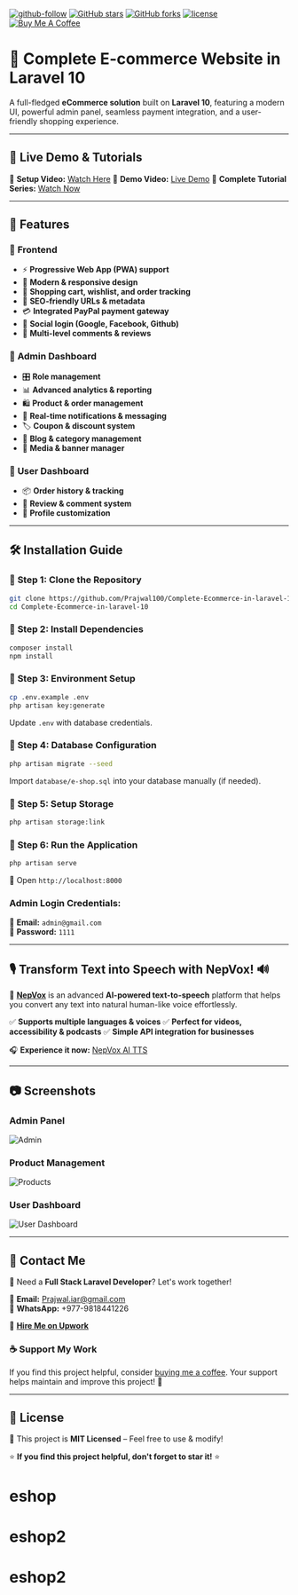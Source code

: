 [![github-follow](https://img.shields.io/github/followers/Prajwal100?label=Follow&logoColor=purple&style=social)](https://github.com/Prajwal100)
[![GitHub stars](https://img.shields.io/github/stars/Prajwal100/Complete-Ecommerce-in-laravel-10.svg?style=social)](https://github.com/Prajwal100/Complete-Ecommerce-in-laravel-10/stargazers)
[![GitHub forks](https://img.shields.io/github/forks/Prajwal100/Complete-Ecommerce-in-laravel-10.svg)](https://github.com/Prajwal100/Complete-Ecommerce-in-laravel-10/network)
[![license](https://img.shields.io/badge/License-MIT-brightgreen.svg)](https://choosealicense.com/licenses/mit/)
[![Buy Me A Coffee](https://img.shields.io/badge/Support-Buy%20Me%20A%20Coffee-yellow?style=flat-square&logo=buy-me-a-coffee)](https://buymeacoffee.com/prajwalrai/support-my-work-complete-laravel-e-commerce-project)

# 🚀 Complete E-commerce Website in Laravel 10
A full-fledged **eCommerce solution** built on **Laravel 10**, featuring a modern UI, powerful admin panel, seamless payment integration, and a user-friendly shopping experience.

---

## 🎥 Live Demo & Tutorials
🔹 **Setup Video:** [Watch Here](https://www.youtube.com/watch?v=URX5D1A5XQ4&t=19s)
🔹 **Demo Video:** [Live Demo](https://youtu.be/RxyrQQ3oTIE?si=Iq25IuJ8_eB5OJpC)
🔹 **Complete Tutorial Series:** [Watch Now](https://www.youtube.com/watch?v=FdAMucaks64&list=PLIFG3IUe1Zxo8Zvju3_kJJvoKSaIP_SC_&index=1&t=44s)

---

## 🌟 Features

### 🔹 **Frontend**
- ⚡ **Progressive Web App (PWA) support**
- 🎨 **Modern & responsive design**
- 🛒 **Shopping cart, wishlist, and order tracking**
- 🔎 **SEO-friendly URLs & metadata**
- 💳 **Integrated PayPal payment gateway**
- 📢 **Social login (Google, Facebook, Github)**
- 💬 **Multi-level comments & reviews**

### 🔹 **Admin Dashboard**
- 🎛️ **Role management**
- 📊 **Advanced analytics & reporting**
- 🛍️ **Product & order management**
- 🔔 **Real-time notifications & messaging**
- 🏷️ **Coupon & discount system**
- 📰 **Blog & category management**
- 📸 **Media & banner manager**

### 🔹 **User Dashboard**
- 📦 **Order history & tracking**
- 💬 **Review & comment system**
- 🔧 **Profile customization**

---

## 🛠️ Installation Guide

### 🔹 **Step 1: Clone the Repository**
```sh
git clone https://github.com/Prajwal100/Complete-Ecommerce-in-laravel-10.git
cd Complete-Ecommerce-in-laravel-10
```

### 🔹 **Step 2: Install Dependencies**
```sh
composer install
npm install
```

### 🔹 **Step 3: Environment Setup**
```sh
cp .env.example .env
php artisan key:generate
```
Update `.env` with database credentials.

### 🔹 **Step 4: Database Configuration**
```sh
php artisan migrate --seed
```
Import `database/e-shop.sql` into your database manually (if needed).

### 🔹 **Step 5: Setup Storage**
```sh
php artisan storage:link
```

### 🔹 **Step 6: Run the Application**
```sh
php artisan serve
```
🔗 Open `http://localhost:8000`

### **Admin Login Credentials:**
📧 **Email:** `admin@gmail.com`  
🔑 **Password:** `1111`

---

## 🎙️ Transform Text into Speech with NepVox! 🔊
🚀 **[NepVox](https://nepvox.com/)** is an advanced **AI-powered text-to-speech** platform that helps you convert any text into natural human-like voice effortlessly.

✅ **Supports multiple languages & voices**
✅ **Perfect for videos, accessibility & podcasts**
✅ **Simple API integration for businesses**

🎧 **Experience it now:** [NepVox AI TTS](https://nepvox.com/)

---

## 📷 Screenshots

### **Admin Panel**
![Admin](https://user-images.githubusercontent.com/29488275/90719413-13b82200-e2d4-11ea-8ca0-f0e5551c4c9d.png)

### **Product Management**
![Products](https://user-images.githubusercontent.com/29488275/90719534-61348f00-e2d4-11ea-8a81-409daee0ad94.png)

### **User Dashboard**
![User Dashboard](https://user-images.githubusercontent.com/29488275/90719563-7a3d4000-e2d4-11ea-9e6a-56caac13b146.png)

---

## 📩 Contact Me
💼 Need a **Full Stack Laravel Developer**? Let's work together!

📧 **Email:** Prajwal.iar@gmail.com  
📲 **WhatsApp:** +977-9818441226  

🔗 **[Hire Me on Upwork](https://www.upwork.com/freelancers/~01210bb2575a8c05a9)**

### ☕ Support My Work
If you find this project helpful, consider [buying me a coffee](https://buymeacoffee.com/prajwalrai/support-my-work-complete-laravel-e-commerce-project). Your support helps maintain and improve this project! 🚀

---

## 📜 License
🔹 This project is **MIT Licensed** – Feel free to use & modify!

⭐ **If you find this project helpful, don't forget to star it!** ⭐

# eshop
# eshop2
# eshop2
